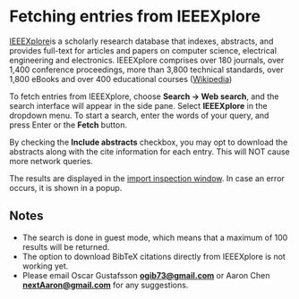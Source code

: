 # Fetching entries from IEEEXplore

[IEEEXplore](http://ieeexplore.ieee.org/Xplore/home.jsp)is a scholarly research database that indexes, abstracts, and provides full-text for articles and papers on computer science, electrical engineering and electronics. IEEEXplore comprises over 180 journals, over 1,400 conference proceedings, more than 3,800 technical standards, over 1,800 eBooks and over 400 educational courses \([Wikipedia](https://en.wikipedia.org/wiki/IEEE_Xplore)\)

To fetch entries from IEEEXplore, choose **Search → Web search**, and the search interface will appear in the side pane. Select **IEEEXplore** in the dropdown menu. To start a search, enter the words of your query, and press Enter or the **Fetch** button.

By checking the **Include abstracts** checkbox, you may opt to download the abstracts along with the cite information for each entry. This will NOT cause more network queries.

The results are displayed in the [import inspection window](../import-export/). In case an error occurs, it is shown in a popup.

## Notes

* The search is done in guest mode, which means that a maximum of 100 results will be returned.
* The option to download BibTeX citations directly from IEEEXplore is not working yet.
* Please email Oscar Gustafsson **ogib73@gmail.com** or Aaron Chen **nextAaron@gmail.com** for any suggestions.

